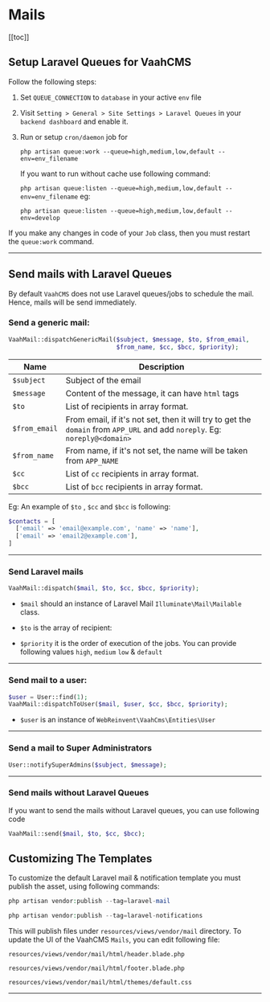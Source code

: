 # Mails

[[toc]]

## Setup Laravel Queues for VaahCMS

Follow the following steps:

1. Set `QUEUE_CONNECTION` to `database` in your active `env` file

2. Visit `Setting > General > Site Settings > Laravel Queues` in your `backend dashboard` and enable it.

3. Run or setup `cron/daemon` job for 

   ```php artisan queue:work --queue=high,medium,low,default --env=env_filename```

   If you want to run without cache use following command:

   ```php artisan queue:listen --queue=high,medium,low,default --env=env_filename```
   eg:

    `php artisan queue:listen --queue=high,medium,low,default --env=develop`


If you make any changes in code of your `Job` class, then you must restart the `queue:work` command.

---

## Send mails with Laravel Queues

By default `VaahCMS` does not use Laravel queues/jobs to schedule the mail. Hence, mails will be send immediately.

### Send a generic mail:

```php
VaahMail::dispatchGenericMail($subject, $message, $to, $from_email, 
                              $from_name, $cc, $bcc, $priority);
```

| Name          | Description                                                  |
| ------------- | ------------------------------------------------------------ |
| `$subject`    | Subject of the email                                         |
| `$message`    | Content of the message, it can have `html` tags              |
| `$to`         | List of recipients in array format.                          |
| `$from_email` | From email, if it's not set, then it will try to get the `domain` from `APP_URL` and add `noreply`. Eg: `noreply@<domain>` |
| `$from_name`  | From name, if it's not set, the name will be taken from `APP_NAME` |
| `$cc`         | List of `cc` recipients in array format.                     |
| `$bcc`        | List of `bcc` recipients in array format.                    |

Eg: An example of `$to` , `$cc` and `$bcc` is following:

```php
$contacts = [
  ['email' => 'email@example.com', 'name' => 'name'],
  ['email' => 'email2@example.com'],
]
```



---

### Send Laravel mails 

```php
VaahMail::dispatch($mail, $to, $cc, $bcc, $priority);
```

- `$mail` should an instance of Laravel Mail `Illuminate\Mail\Mailable` class.

- `$to` is the array of recipient:

- `$priority` it is the order of execution of the jobs. You can provide following values `high`, `medium` `low` & `default`

------

### Send mail to a user:

```php
$user = User::find(1);
VaahMail::dispatchToUser($mail, $user, $cc, $bcc, $priority);
```

- `$user` is an instance of `WebReinvent\VaahCms\Entities\User`

---

### Send a mail to Super Administrators 

```php
User::notifySuperAdmins($subject, $message);
```



---

### Send mails without Laravel Queues

If you want to send the mails without Laravel queues, you can use following code

```php
VaahMail::send($mail, $to, $cc, $bcc);
```



## Customizing The Templates

To customize the default Laravel mail & notification template you must publish the asset, using following commands:

```php
php artisan vendor:publish --tag=laravel-mail
```

```php
php artisan vendor:publish --tag=laravel-notifications
```




This will publish files under `resources/views/vendor/mail` directory. To update the UI of the VaahCMS `Mails`, you can edit following file:

```
resources/views/vendor/mail/html/header.blade.php
```

```
resources/views/vendor/mail/html/footer.blade.php
```

```
resources/views/vendor/mail/html/themes/default.css
```

------

